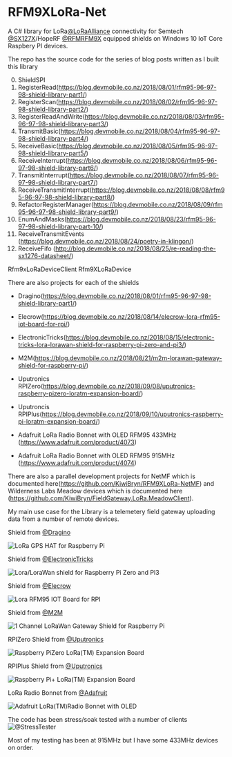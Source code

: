 # RFM9XLoRa-Net
A C# library for LoRa[@LoRaAlliance](https://lora-alliance.org/) connectivity for Semtech [@SX127X](https://www.semtech.com/products/wireless-rf/lora-transceivers/SX1276)/HopeRF [@RFMRFM9X](http://www.hoperf.com/rf_transceiver/lora/RFM95W.html) equipped shields on  Windows 10 IoT Core Raspbery PI devices.

The repo has the source code for the series of blog posts written as I built this library

00. ShieldSPI
01. RegisterRead(https://blog.devmobile.co.nz/2018/08/01/rfm95-96-97-98-shield-library-part1/)
02. RegisterScan(https://blog.devmobile.co.nz/2018/08/02/rfm95-96-97-98-shield-library-part2/)
03. RegisterReadAndWrite(https://blog.devmobile.co.nz/2018/08/03/rfm95-96-97-98-shield-library-part3/)
04. TransmitBasic(https://blog.devmobile.co.nz/2018/08/04/rfm95-96-97-98-shield-library-part4/)
05. ReceiveBasic(https://blog.devmobile.co.nz/2018/08/05/rfm95-96-97-98-shield-library-part5/)
06. ReceiveInterrupt(https://blog.devmobile.co.nz/2018/08/06/rfm95-96-97-98-shield-library-part6/)
07. TransmitInterrupt(https://blog.devmobile.co.nz/2018/08/07/rfm95-96-97-98-shield-library-part7/)
08. ReceiveTransmitInterrupt(https://blog.devmobile.co.nz/2018/08/08/rfm95-96-97-98-shield-library-part8/)
09. RefactorRegisterManager(https://blog.devmobile.co.nz/2018/08/09/rfm95-96-97-98-shield-library-part9/)
10. EnumAndMasks(https://blog.devmobile.co.nz/2018/08/23/rfm95-96-97-98-shield-library-part-10/)
11. ReceiveTransmitEvents (https://blog.devmobile.co.nz/2018/08/24/poetry-in-klingon/)
12. ReceiveFifo (http://blog.devmobile.co.nz/2018/08/25/re-reading-the-sx1276-datasheet/)

Rfm9xLoRaDeviceClient
Rfm9XLoRaDevice

There are also projects for each of the shields

* Dragino(https://blog.devmobile.co.nz/2018/08/01/rfm95-96-97-98-shield-library-part1/)

* Elecrow(https://blog.devmobile.co.nz/2018/08/14/elecrow-lora-rfm95-iot-board-for-rpi/)

* ElectronicTricks(https://blog.devmobile.co.nz/2018/08/15/electronic-tricks-lora-lorawan-shield-for-raspberry-pi-zero-and-pi3/)

* M2M(https://blog.devmobile.co.nz/2018/08/21/m2m-lorawan-gateway-shield-for-raspberry-pi/)

* Uputronics RPIZero(https://blog.devmobile.co.nz/2018/09/08/uputronics-raspberry-pizero-loratm-expansion-board/)

* Uputroncis RPIPlus(https://blog.devmobile.co.nz/2018/09/10/uputronics-raspberry-pi-loratm-expansion-board/) 

* Adafruit LoRa Radio Bonnet with OLED RFM95 433MHz (https://www.adafruit.com/product/4073) 

* Adafruit LoRa Radio Bonnet with OLED RFM95 915MHz (https://www.adafruit.com/product/4074) 

There are also a parallel development projects for NetMF which is documented here(https://github.com/KiwiBryn/RFM9XLoRa-NetMF) and Wilderness Labs Meadow devices which is documented here (https://github.com/KiwiBryn/FieldGateway.LoRa.MeadowClient).

My main use case for the Library is a telemetery field gateway uploading data from a number of remote devices.

Shield from [@Dragino](http://www.dragino.com/products/lora/item/106-lora-gps-hat.html)

![LoRa GPS HAT for Raspberry Pi](DraginoRPILoRaGPSShield.jpg)

Shield from [@ElectronicTricks](https://www.tindie.com/products/electronictrik/loralorawan-shield-for-raspberry-pi-zero-and-pi3)

![Lora/LoraWan shield for Raspberry Pi Zero and PI3](LoRaElectronicsTricksShield.jpg)

Shield from [@Elecrow](https://www.elecrow.com/lora-rfm95-iot-board-for-rpi.html)

![Lora RFM95 IOT Board for RPI](LoRaElecrowShield.jpg)

Shield from [@M2M](https://www.tindie.com/products/m2m/1-channel-lorawan-gateway-shield-for-raspberry-pi)

![1 Channel LoRaWan Gateway Shield for Raspberry Pi](M2MLoRaShield.jpg)

RPIZero Shield from [@Uputronics](https://store.uputronics.com/index.php?route=product/product&path=61&product_id=91)

![Raspberry PiZero LoRa(TM) Expansion Board](UputronicsRPIZeroShield.jpg)

RPIPlus Shield from [@Uputronics](https://store.uputronics.com/index.php?route=product/product&path=61&product_id=68)

![Raspberry Pi+ LoRa(TM) Expansion Board](UputronicsRPIPlusShield.jpg)

LoRa Radio Bonnet from [@Adafruit](https://www.adafruit.com/product/4074) 

![Adafruit LoRa(TM)Radio Bonnet with OLED](AdaFruitLoRaBonnet.jpg)

The code has been stress/soak tested with a number of clients
![@StressTester](LoRaStress.jpg)

Most of my testing has been at 915MHz but I have some 433MHz devices on order. 

